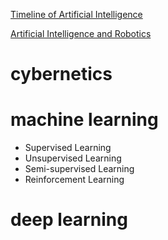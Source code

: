 [Timeline of Artificial Intelligence](https://en.wikipedia.org/wiki/Timeline_of_artificial_intelligence#1901–1950)

[Artificial Intelligence and Robotics](https://arxiv.org/pdf/1803.10813.pdf)

# cybernetics

# machine learning

  * Supervised Learning
  * Unsupervised Learning
  * Semi-supervised Learning
  * Reinforcement Learning
  
  

# deep learning

